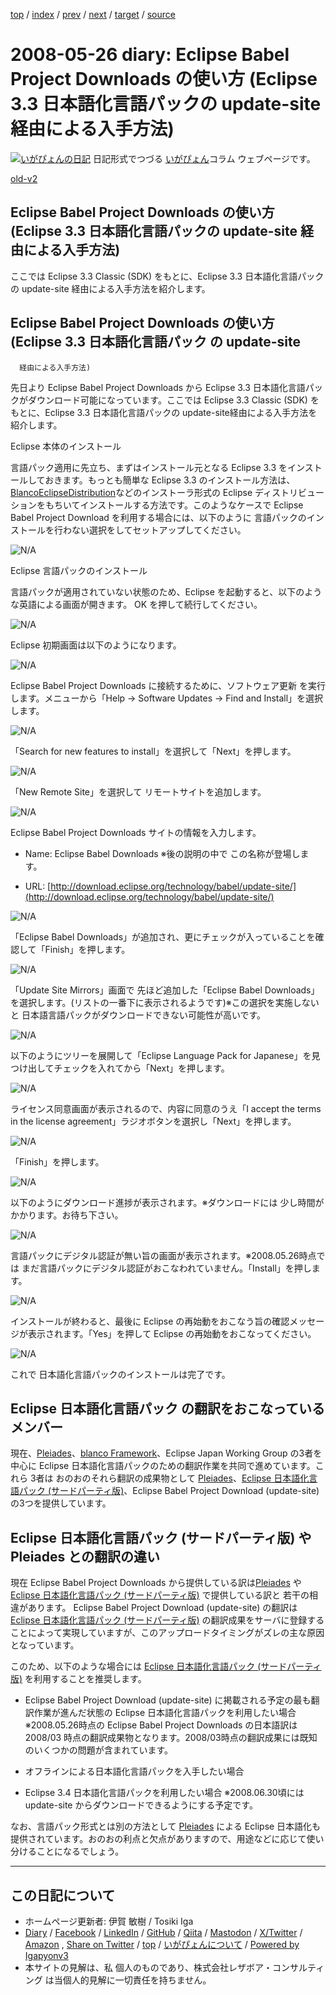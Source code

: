 [top](../index.html) 
 / [index](index.html) 
 / [prev](ig080522.html) 
 / [next](ig080527.html) 
 / [target](https://www.igapyon.jp/igapyon/diary/2008/ig080526.html) 
 / [source](https://github.com/igapyon/diary/blob/master/2008/ig080526.src.md) 

2008-05-26 diary: Eclipse Babel Project Downloads の使い方 (Eclipse 3.3 日本語化言語パックの update-site 経由による入手方法)
=====================================================================================================
[![いがぴょんの日記](https://www.igapyon.jp/igapyon/diary/images/iga202308_64.jpg "いがぴょん")](https://www.igapyon.jp/igapyon/diary/memo/memoigapyon.html) 日記形式でつづる [いがぴょん](https://www.igapyon.jp/igapyon/diary/memo/memoigapyon.html)コラム ウェブページです。

[old-v2](ig080526-orig.html)

## Eclipse Babel Project Downloads の使い方 (Eclipse 3.3 日本語化言語パックの update-site 経由による入手方法)

ここでは Eclipse 3.3 Classic (SDK) をもとに、Eclipse 3.3 日本語化言語パックの update-site 経由による入手方法を紹介します。


## Eclipse Babel Project Downloads の使い方 (Eclipse 3.3 日本語化言語パック の update-site
      経由による入手方法)

先日より Eclipse Babel Project Downloads から Eclipse 3.3 日本語化言語パックがダウンロード可能になっています。ここでは Eclipse 3.3 Classic (SDK) をもとに、Eclipse 3.3 日本語化言語パックの update-site経由による入手方法を紹介します。

Eclipse 本体のインストール

言語パック適用に先立ち、まずはインストール元となる Eclipse 3.3 をインストールしておきます。もっとも簡単な Eclipse 3.3 のインストール方法は、[BlancoEclipseDistribution](https://www.igapyon.jp/blanco/blancoeclipsedistribution.html)などのインストーラ形式の Eclipse ディストリビューションをもちいてインストールする方法です。このようなケースで Eclipse Babel Project Download を利用する場合には、以下のように 言語パックのインストールを行わない選択をしてセットアップしてください。

![N/A](https://www.igapyon.jp/igapyon/image/diary/2008/20080526EclipseBabelSetup001.png)

Eclipse 言語パックのインストール

言語パックが適用されていない状態のため、Eclipse を起動すると、以下のような英語による画面が開きます。
OK を押して続行してください。

![N/A](https://www.igapyon.jp/igapyon/image/diary/2008/20080526EclipseBabelSetup011.png)

Eclipse 初期画面は以下のようになります。

![N/A](https://www.igapyon.jp/igapyon/image/diary/2008/20080526EclipseBabelSetup012.png)

Eclipse Babel Project Downloads に接続するために、ソフトウェア更新 を実行します。メニューから「Help -> Software Updates -> Find and Install」を選択します。

![N/A](https://www.igapyon.jp/igapyon/image/diary/2008/20080526EclipseBabelSetup013.png)

「Search for new features to install」を選択して「Next」を押します。

![N/A](https://www.igapyon.jp/igapyon/image/diary/2008/20080526EclipseBabelSetup014.png)

「New Remote Site」を選択して リモートサイトを追加します。

![N/A](https://www.igapyon.jp/igapyon/image/diary/2008/20080526EclipseBabelSetup015.png)

Eclipse Babel Project Downloads サイトの情報を入力します。

* Name: Eclipse Babel Downloads
  ※後の説明の中で この名称が登場します。
  
* URL: [http://download.eclipse.org/technology/babel/update-site/](http://download.eclipse.org/technology/babel/update-site/)

![N/A](https://www.igapyon.jp/igapyon/image/diary/2008/20080526EclipseBabelSetup016.png)

「Eclipse Babel Downloads」が追加され、更にチェックが入っていることを確認して「Finish」を押します。

![N/A](https://www.igapyon.jp/igapyon/image/diary/2008/20080526EclipseBabelSetup017.png)

「Update Site Mirrors」画面で 先ほど追加した「Eclipse Babel Downloads」を選択します。(リストの一番下に表示されるようです)※この選択を実施しないと 日本語言語パックがダウンロードできない可能性が高いです。

![N/A](https://www.igapyon.jp/igapyon/image/diary/2008/20080526EclipseBabelSetup018.png)

以下のようにツリーを展開して「Eclipse Language Pack for Japanese」を見つけ出してチェックを入れてから「Next」を押します。

![N/A](https://www.igapyon.jp/igapyon/image/diary/2008/20080526EclipseBabelSetup019.png)

ライセンス同意画面が表示されるので、内容に同意のうえ「I accept the terms in the license agreement」ラジオボタンを選択し「Next」を押します。

![N/A](https://www.igapyon.jp/igapyon/image/diary/2008/20080526EclipseBabelSetup020.png)

「Finish」を押します。

![N/A](https://www.igapyon.jp/igapyon/image/diary/2008/20080526EclipseBabelSetup021.png)

以下のようにダウンロード進捗が表示されます。※ダウンロードには 少し時間がかかります。お待ち下さい。

![N/A](https://www.igapyon.jp/igapyon/image/diary/2008/20080526EclipseBabelSetup022.png)

言語パックにデジタル認証が無い旨の画面が表示されます。※2008.05.26時点では まだ言語パックにデジタル認証がおこなわれていません。「Install」を押します。

![N/A](https://www.igapyon.jp/igapyon/image/diary/2008/20080526EclipseBabelSetup023.png)

インストールが終わると、最後に Eclipse の再始動をおこなう旨の確認メッセージが表示されます。「Yes」を押して Eclipse の再始動をおこなってください。

![N/A](https://www.igapyon.jp/igapyon/image/diary/2008/20080526EclipseBabelSetup024.png)

これで 日本語化言語パックのインストールは完了です。

## Eclipse 日本語化言語パック の翻訳をおこなっているメンバー

現在、[Pleiades](http://mergedoc.sourceforge.jp/pleiades.html)、[blanco Framework](https://www.igapyon.jp/blanco/blanco.ja.html)、Eclipse Japan
Working Group の3者を中心に Eclipse 日本語化言語パックのための翻訳作業を共同で進めています。これら 3者は おのおのそれら翻訳の成果物として [Pleiades](http://mergedoc.sourceforge.jp/pleiades.html)、[Eclipse 日本語化言語パック (サードパーティ版)](https://www.igapyon.jp/blanco/nlpack/eclipse/)、Eclipse Babel Project Download (update-site) の3つを提供しています。

## Eclipse 日本語化言語パック (サードパーティ版) や Pleiades との翻訳の違い

現在 Eclipse Babel Project Downloads から提供している訳は[Pleiades](http://mergedoc.sourceforge.jp/pleiades.html) や[Eclipse 日本語化言語パック (サードパーティ版)](https://www.igapyon.jp/blanco/nlpack/eclipse/) で提供している訳と 若干の相違があります。
Eclipse Babel Project Download (update-site) の翻訳は [Eclipse 日本語化言語パック (サードパーティ版)](https://www.igapyon.jp/blanco/nlpack/eclipse/) の翻訳成果をサーバに登録することによって実現していますが、このアップロードタイミングがズレの主な原因となっています。

このため、以下のような場合には [Eclipse 日本語化言語パック (サードパーティ版)](https://www.igapyon.jp/blanco/nlpack/eclipse/) を利用することを推奨します。

* Eclipse Babel Project Download (update-site) に掲載される予定の最も翻訳作業が進んだ状態の Eclipse
  日本語化言語パックを利用したい場合
  ※2008.05.26時点の Eclipse Babel Project Downloads の日本語訳は 2008/03 時点の翻訳成果物となります。2008/03時点の翻訳成果には既知のいくつかの問題が含まれています。
  
* オフラインによる日本語化言語パックを入手したい場合
  
* Eclipse 3.4 日本語化言語パックを利用したい場合
  ※2008.06.30頃には update-site からダウンロードできるようにする予定です。

なお、言語パック形式とは別の方法として [Pleiades](http://mergedoc.sourceforge.jp/pleiades.html) による Eclipse 日本語化も提供されています。おのおの利点と欠点がありますので、用途などに応じて使い分けることになるでしょう。


----------------------------------------------------------------------------------------------------

## この日記について

* ホームページ更新者: 伊賀 敏樹 / Tosiki Iga
* [Diary](https://www.igapyon.jp/igapyon/diary/) / [Facebook](https://www.facebook.com/igapyon) / [LinkedIn](https://www.linkedin.com/in/toshikiiga) / [GitHub](https://github.com/igapyon) / [Qiita](https://qiita.com/igapyon) / [Mastodon](https://social.vivaldi.net/@igapyon) / [X/Twitter](https://twitter.com/ToshikiIga) / [Amazon](https://www.amazon.co.jp/%E4%BC%8A%E8%B3%80-%E6%95%8F%E6%A8%B9/e/B004LTQWCQ) ,
[Share on Twitter](https://twitter.com/intent/tweet?hashtags=igapyon%2Cdiary%2C%E3%81%84%E3%81%8C%E3%81%B4%E3%82%87%E3%82%93&text=Eclipse+Babel+Project+Downloads+%E3%81%AE%E4%BD%BF%E3%81%84%E6%96%B9+%28Eclipse+3.3+%E6%97%A5%E6%9C%AC%E8%AA%9E%E5%8C%96%E8%A8%80%E8%AA%9E%E3%83%91%E3%83%83%E3%82%AF%E3%81%AE+update-site+%E7%B5%8C%E7%94%B1%E3%81%AB%E3%82%88%E3%82%8B%E5%85%A5%E6%89%8B%E6%96%B9%E6%B3%95%29&url=https%3A%2F%2Fwww.igapyon.jp%2Figapyon%2Fdiary%2F2008%2Fig080526.html) / [top](../index.html) / [いがぴょんについて](https://www.igapyon.jp/igapyon/diary/memo/memoigapyon.html) / [Powered by Igapyonv3](https://github.com/igapyon/igapyonv3)
* 本サイトの見解は、私 個人のものであり、株式会社レザボア・コンサルティング は当個人的見解に一切責任を持ちません。 

